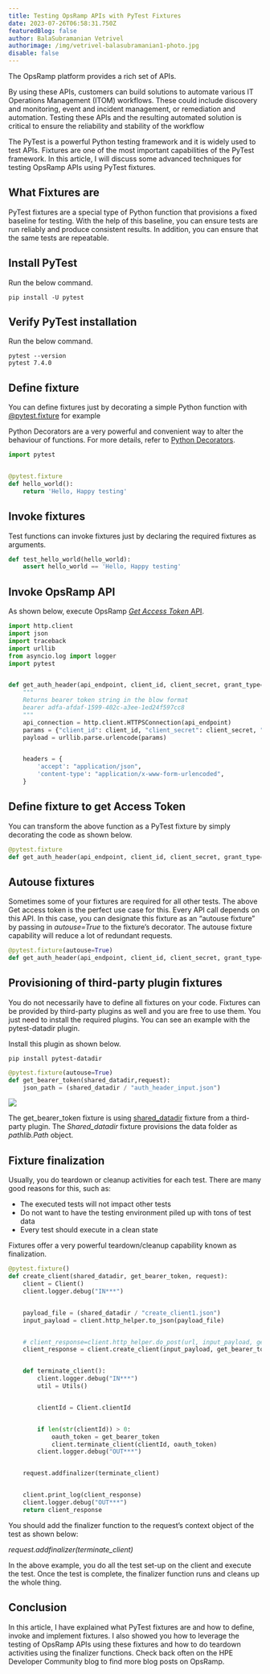```yaml
---
title: Testing OpsRamp APIs with PyTest Fixtures
date: 2023-07-26T06:58:31.750Z
featuredBlog: false
author: BalaSubramanian Vetrivel
authorimage: /img/vetrivel-balasubramanian1-photo.jpg
disable: false
---
```

The OpsRamp platform provides a rich set of APIs.


By using these APIs, customers can build solutions to automate various IT Operations Management (ITOM) workflows. These could include discovery and monitoring, event and incident management, or remediation and automation.
Testing these APIs and the resulting automated solution is critical to ensure the reliability and stability of the workflow


The PyTest is a powerful Python testing framework and it is widely used to test APIs. Fixtures are one of the most important capabilities of the PyTest framework. In this article, I will discuss some advanced techniques for testing OpsRamp APIs using PyTest fixtures.


## What Fixtures are
PyTest fixtures are a special type of Python function that provisions a fixed baseline for testing. With the help of this baseline, you can ensure tests are run reliably and produce consistent results. In addition, you can ensure that the same tests are repeatable.


## Install PyTest
Run the below command.


```shell
pip install -U pytest
```


## Verify PyTest installation
Run the below command.


```shell
pytest --version
pytest 7.4.0
```
## Define fixture
You can define fixtures just by decorating a simple Python function with [@pytest.fixture](https://docs.pytest.org/en/6.2.x/reference.html#pytest.fixture) for example


Python Decorators are a very powerful and convenient way to alter the behaviour of functions. For more details, refer to [Python Decorators](https://www.geeksforgeeks.org/decorators-in-python).


```python
import pytest


@pytest.fixture
def hello_world():
    return 'Hello, Happy testing'
```
## Invoke fixtures
Test functions can invoke fixtures just by declaring the required fixtures as arguments.


```python
def test_hello_world(hello_world):
    assert hello_world == 'Hello, Happy testing'
```
## Invoke OpsRamp API
As shown below, execute OpsRamp [*Get Access Token* API](https://develop.opsramp.com/v2/api/auth/tenancy-auth-oauth-token).


```python
import http.client
import json
import traceback
import urllib
from asyncio.log import logger
import pytest


def get_auth_header(api_endpoint, client_id, client_secret, grant_type="client_credentials"):
    """
    Returns bearer token string in the blow format
    bearer adfa-afdaf-1599-402c-a3ee-1ed24f597cc8
    """
    api_connection = http.client.HTTPSConnection(api_endpoint)
    params = {"client_id": client_id, "client_secret": client_secret, "grant_type": "client_credentials"}
    payload = urllib.parse.urlencode(params)


    headers = {
        'accept': "application/json",
        'content-type': "application/x-www-form-urlencoded",
    }
```
## Define fixture to get Access Token
You can transform the above function as a PyTest fixture by simply decorating the code as shown below.


```python
@pytest.fixture
def get_auth_header(api_endpoint, client_id, client_secret, grant_type="client_credentials"):
```


## Autouse fixtures
Sometimes some of your fixtures are required for all other tests. The above Get access token is the perfect use case for this. Every API call depends on this API. In this case, you can designate this fixture as an “autouse fixture”  by passing in *autouse=True* to the fixture’s decorator. The autouse fixture capability will reduce a lot of redundant requests.


```python
@pytest.fixture(autouse=True)
def get_auth_header(api_endpoint, client_id, client_secret, grant_type="client_credentials"):
```
## Provisioning of third-party plugin fixtures
You do not necessarily have to define all fixtures on your code. Fixtures can be provided by third-party plugins as well and you are free to use them. You just need to install the required plugins. You can see an example with the pytest-datadir plugin.


Install this plugin as shown below.


```shell
pip install pytest-datadir
```


```python
@pytest.fixture(autouse=True)
def get_bearer_token(shared_datadir,request):
    json_path = (shared_datadir / "auth_header_input.json")
```


![](https://lh4.googleusercontent.com/dacTgDdw17BzeyCitShA73WSip9LVtenQoNN-uraaN5tKEU5cA_xP3cEmNPWmTzU3A1HegdoOVvwPbyYqQuoLeEk4W766nIvpBdoTzUdIiT2dXiOQG0_h7atQWS7-T9qvRrieuhlEV84VS15ir11Ocw)


The get\_bearer\_token fixture is using [shared_datadir](https://pypi.org/project/pytest-datadir/) fixture from a third-party plugin. The *Shared_datadir* fixture provisions the data folder as *pathlib.Path* object.


## Fixture finalization
Usually, you do teardown or cleanup activities for each test. There are many good reasons for this, such as:


- The executed tests will not impact other tests
- Do not want to have the testing environment piled up with tons of test data
- Every test should execute in a clean state


Fixtures offer a very powerful teardown/cleanup capability known as finalization.


```python
@pytest.fixture()
def create_client(shared_datadir, get_bearer_token, request):
    client = Client()
    client.logger.debug("IN***")


    payload_file = (shared_datadir / "create_client1.json")
    input_payload = client.http_helper.to_json(payload_file)


    # client_response=client.http_helper.do_post(url, input_payload, get_bearer_token)
    client_response = client.create_client(input_payload, get_bearer_token)


    def terminate_client():
        client.logger.debug("IN***")
        util = Utils()


        clientId = Client.clientId


        if len(str(clientId)) > 0:
            oauth_token = get_bearer_token
            client.terminate_client(clientId, oauth_token)
        client.logger.debug("OUT***")


    request.addfinalizer(terminate_client)


    client.print_log(client_response)
    client.logger.debug("OUT***")
    return client_response


```


You should add the finalizer function to the request’s context object of the test as shown below:


*request.addfinalizer(terminate_client)*


In the above example, you do all the test set-up on the client and execute the test. Once the test is complete, the finalizer function runs and cleans up the whole thing.


## Conclusion
In this article, I have explained what PyTest fixtures are and how to define, invoke and implement fixtures. I also showed you how to leverage the testing of OpsRamp APIs using these fixtures and how to do teardown activities using the finalizer functions. Check back often on the HPE Developer Community blog to find more blog posts on OpsRamp.





















